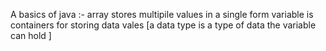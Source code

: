 A basics of java :- 
array stores multipile values in a single form 
variable is containers for storing data vales [a data type is a type of data the variable can hold ]
